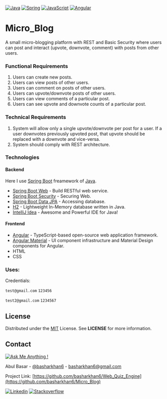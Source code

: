 [![Java](https://img.shields.io/badge/java-%23ED8B00.svg?&style=for-the-badge&logo=java&logoColor=white)](https://www.oracle.com/java)
[![Spring](https://img.shields.io/badge/spring%20-%236DB33F.svg?&style=for-the-badge&logo=spring&logoColor=white)](https://spring.io)
[![JavaScript](https://img.shields.io/badge/javascript%20-%23323330.svg?&style=for-the-badge&logo=javascript&logoColor=%23F7DF1E)](https://developer.mozilla.org/en-US/docs/Web/JavaScript)
[![Angular](https://img.shields.io/badge/angular%20-%23DD0031.svg?&style=for-the-badge&logo=angular&logoColor=white)](https://angular.io)

# Micro_Blog
A small micro-blogging platform with REST and Basic Security where users can post and interact (upvote, downvote, comment) with posts from other users.

### Functional Requirements
1. Users can create new posts.
2. Users can view posts of other users.
3. Users can comment on posts of other users.
4. Users can upvote/downvote posts of other users.
5. Users can view comments of a particular post.
6. Users can see upvote and downvote counts of a particular post.

### Technical Requirements
1. System will allow only a single upvote/downvote per post for a user. If a user downvotes
previously upvoted post, that upvote should be replaced with a downvote and vice-versa.
2. System should comply with REST architecture.

### Technologies
#### Backend
Here I use [Spring Boot](https://spring.io/projects/spring-boot) freamework of [Java](https://www.oracle.com/java/).
* [Spring Boot Web](https://spring.io/projects/spring-boot) - Build RESTful web service.
* [Spring Boot Security](https://spring.io/guides/gs/securing-web) - Securing Web.
* [Spring Boot Data JPA](https://spring.io/guides/gs/accessing-data-jpa) - Accessing database.
* [H2](https://www.h2database.com/) - Lightweight In-Memory database written in Java.
* [IntelliJ Idea](https://www.jetbrains.com/idea/) - Awesome and Powerful IDE for Java!
#### Frontend
* [Angular](https://angular.io) - TypeScript-based open-source web application framework.
* [Angular Material](https://material.angular.io/) - UI component infrastructure and Material Design components for Angular.
* HTML
* CSS


### Uses:
Credentials:

`test@gmail.com` `123456`

`test2@gmail.com` `1234567` 


## License
Distributed under the [MIT](https://opensource.org/licenses/MIT) License. See **LICENSE** for more information.



## Contact
[![Ask Me Anything !](https://img.shields.io/badge/Ask%20me-anything-1abc9c.svg)](https://GitHub.com/Naereen/ama)

Abul Basar - [@basharkhan6](https://facebook.com/basharkhan6) - basharkhan6@gmail.com

Project Link: [https://github.com/basharkhan6/Web_Quiz_Engine](https://github.com/basharkhan6/Micro_Blog)

[![Linkedin](https://img.shields.io/badge/linkedin%20-%230077B5.svg?&style=for-the-badge&logo=linkedin&logoColor=white)](https://www.linkedin.com/in/abulbasar7/)
[![Stackoverflow](https://img.shields.io/badge/-Stack%20overflow-FE7A16?style=for-the-badge&logo=stack-overflow&logoColor=white)](https://stackoverflow.com/users/story/9582577)
